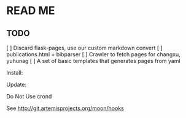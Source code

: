 # READ ME

## TODO

[ ] Discard flask-pages, use our custom markdown convert
[ ] publications.html + bibparser 
[ ] Crawler to fetch pages for changxu, yuhunag
[ ] A set of basic templates that generates pages from yaml 

Install:

Update:

Do Not Use crond

See http://git.artemisprojects.org/moon/hooks
